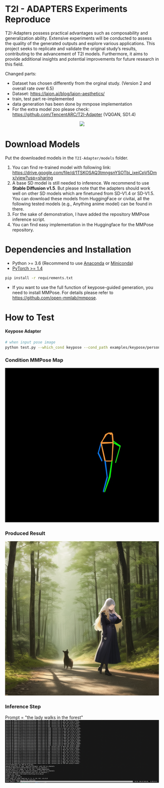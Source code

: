 # T2I - ADAPTERS Experiments Reproduce

T2I-Adapters possess practical advantages such as composability and generalization ability. Extensive experiments will be
conducted to assess the quality of the generated outputs and explore various applications. This project seeks to replicate and validate the original study’s results, contributing to the advancement of T2I models. Furthermore, it aims to provide
additional insights and potential improvements for future research in this field.

Changed parts:
- Dataset has chosen differently from the orginal study. (Version 2 and overall rate over 6.5)
- Dataset: https://laion.ai/blog/laion-aesthetics/
- train, test part re-implemented
- data generation has been done by mmpose implementation
- For the extra model zoo please check: https://github.com/TencentARC/T2I-Adapter (VQGAN, SD1.4)

<p align="center">
  <img src="https://user-images.githubusercontent.com/17445847/225639246-26ee67a9-a9d9-47e4-b3bf-813d570e3d96.png" height=320>
  <!-- You can find more examples [here](docs/examples.md) -->
</p>

# Download Models

Put the downloaded models in the `T2I-Adapter/models` folder.

1. You can find re-trained model with following link: https://drive.google.com/file/d/1TSKOSAQ3tmngsnYSOTbi_ixeiCpV5Dmx/view?usp=sharing
2. A base SD model is still needed to inference. We recommend to use **Stable Diffusion v1.5**. But please note that the adapters should work well on other SD models which are finetuned from SD-V1.4 or SD-V1.5. You can download these models from HuggingFace or civitai, all the following tested models (e.g., Anything anime model) can be found in there.
3. For the sake of demonstration, I have added the repository MMPose inference script.
4. You can find easy implementation in the Huggingface for the MMPose repository.

# Dependencies and Installation

- Python >= 3.6 (Recommend to use [Anaconda](https://www.anaconda.com/download/#linux) or [Miniconda](https://docs.conda.io/en/latest/miniconda.html))
- [PyTorch >= 1.4](https://pytorch.org/)
```bash
pip install -r requirements.txt
```
- If you want to use the full function of keypose-guided generation, you need to install MMPose. For details please refer to <https://github.com/open-mmlab/mmpose>.

# How to Test

#### **Keypose Adapter**

```bash
# when input pose image
python test.py --which_cond keypose --cond_path examples/keypose/person_keypose.png --cond_inp_type keypose --prompt "astronaut, best quality, extremely detailed" --sd_ckpt models/v1-5-pruned-emaonly.ckpt --resize_short_edge 512 --cond_tau 1.0 --cond_weight 1.0 --n_samples 2 --adapter_ckpt models/best_checkpoint_t2iadapter.pth
```
### Condition MMPose Map
![Alt Text](00006_openpose.png)
### Produced Result
![Alt Text](00006_result.png)
### Inference Step
Prompt = "the lady walks in the forest"
![Alt Text](assets/inference.png)

